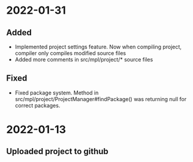 # 2022-01-31

## Added

- Implemented project settings feature. Now when compiling project, compiler only compiles modified source files
- Added more comments in src/mpl/project/* source files

## Fixed

- Fixed package system. Method in src/mpl/project/ProjectManager#findPackage() was returning null for correct packages.

# 2022-01-13

## Uploaded project to github
